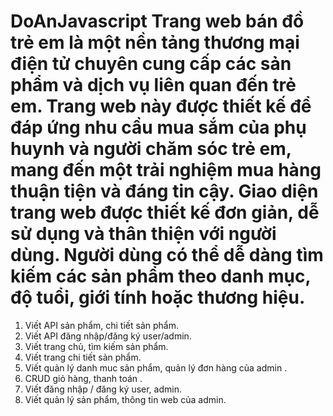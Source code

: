 ﻿# DoAnJavascript Trang web bán đồ trẻ em là một nền tảng thương mại điện tử chuyên cung cấp các sản phẩm và dịch vụ liên quan đến trẻ em. Trang web này được thiết kế để đáp ứng nhu cầu mua sắm của phụ huynh và người chăm sóc trẻ em, mang đến một trải nghiệm mua hàng thuận tiện và đáng tin cậy. Giao diện trang web được thiết kế đơn giản, dễ sử dụng và thân thiện với người dùng. Người dùng có thể dễ dàng tìm kiếm các sản phẩm theo danh mục, độ tuổi, giới tính hoặc thương hiệu.
 
1. Viết API sản phẩm, chi tiết sản phẩm.
2. Viết API đăng nhập/đăng ký user/admin.
3. Viết trang chủ, tìm kiếm sản phẩm.
4. Viết trang chi tiết sản phẩm.
5. Viết quản lý danh muc sản phẩm, quản lý đơn hàng của admin .
6. CRUD giỏ hàng, thanh toán .
7. Viết đăng nhập / đăng ký user, admin.
8. Viết quản lý sản phẩm, thông tin web của admin.


